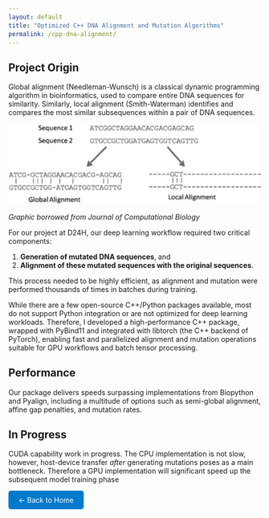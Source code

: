 ```yaml
---
layout: default
title: "Optimized C++ DNA Alignment and Mutation Algorithms"
permalink: /cpp-dna-alignment/
---
```


## Project Origin

Global alignment (Needleman-Wunsch) is a classical dynamic programming algorithm in bioinformatics, used to compare entire DNA sequences for similarity. Similarly, local alignment (Smith-Waterman) identifies and compares the most similar subsequences within a pair of DNA sequences.

<img src="/imgs/images.png" alt="DNA Alignment Overview" width="600">

*Graphic borrowed from Journal of Computational Biology*

For our project at D24H, our deep learning workflow required two critical components:
1. **Generation of mutated DNA sequences**, and  
2. **Alignment of these mutated sequences with the original sequences**.

This process needed to be highly efficient, as alignment and mutation were performed thousands of times in batches during training.

While there are a few open-source C++/Python packages available, most do not support Python integration or are not optimized for deep learning workloads. Therefore, I developed a high-performance C++ package, wrapped with PyBind11 and integrated with libtorch (the C++ backend of PyTorch), enabling fast and parallelized alignment and mutation operations suitable for GPU workflows and batch tensor processing.

## Performance
Our package delivers speeds surpassing implementations from Biopython and Pyalign, including a multitude of options such as semi-global alignment, affine gap penalties, and mutation rates.

## In Progress
CUDA capability work in progress. The CPU implementation is not slow, however, host-device transfer *after* generating mutations poses as a main bottleneck. Therefore a GPU implementation will significant speed up the subsequent model training phase

<a href="/" style="display: inline-block; padding: 10px 20px; background-color: #007acc; color: white; text-decoration: none; border-radius: 5px;">← Back to Home</a>
